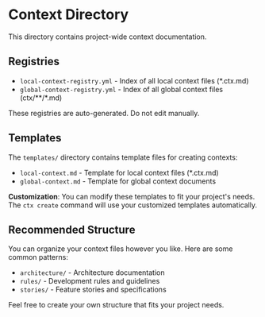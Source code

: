 # Context Directory

This directory contains project-wide context documentation.

## Registries

- `local-context-registry.yml` - Index of all local context files (*.ctx.md)
- `global-context-registry.yml` - Index of all global context files (ctx/**/*.md)

These registries are auto-generated. Do not edit manually.

## Templates

The `templates/` directory contains template files for creating contexts:

- `local-context.md` - Template for local context files (*.ctx.md)
- `global-context.md` - Template for global context documents

**Customization**: You can modify these templates to fit your project's needs. The `ctx create` command will use your customized templates automatically.

## Recommended Structure

You can organize your context files however you like. Here are some common patterns:

- `architecture/` - Architecture documentation
- `rules/` - Development rules and guidelines
- `stories/` - Feature stories and specifications

Feel free to create your own structure that fits your project needs.
